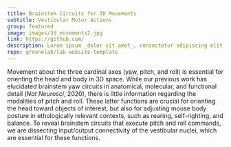 ```yaml
---
title: Brainstem Circuits for 3D Movements
subtitle: Vestibular Motor Actions
group: featured
image: images/3d_movements2.jpg
link: https://github.com/
description: Lorem ipsum _dolor sit amet_, consectetur adipiscing elit, sed do eiusmod tempor incididunt ut labore et dolore magna aliqua.
repo: greenelab/lab-website-template
---
```


Movement about the three cardinal axes (yaw, pitch, and roll) is essential for orienting the head and body in 3D space. While our previous work has elucidated brainstem yaw circuits in anatomical, molecular, and functional detail (<a href="https://cregglab.github.io/files/Cregg_NN_2020.pdf" style="text-decoration: none" target="_blank"><i>Nat Neurosci</i>, 2020</a>), there is little information regarding the modalities of pitch and roll. These latter functions are crucial for orienting the head toward objects of interest, but also for adjusting mouse body posture in ethologically relevant contexts, such as rearing, self-righting, and balance. To reveal brainstem circuits that execute pitch and roll commands, we are dissecting input/output connectivity of the vestibular nuclei, which are essential for these functions.
  
